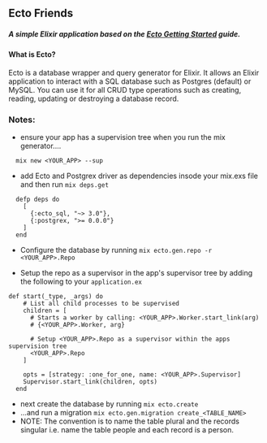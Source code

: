 ## Ecto Friends

##### A simple Elixir application based on the [Ecto Getting Started](https://hexdocs.pm/ecto/getting-started.html) guide.

#### What is Ecto?
Ecto is a database wrapper and query generator for Elixir.  It allows an Elixir application to interact with a SQL database such as Postgres (default) or MySQL.
You can use it for all CRUD type operations such as creating, reading, updating or destroying a database record.  

### Notes:
- ensure your app has a supervision tree when you run the mix generator....
```
  mix new <YOUR_APP> --sup
```
- add Ecto and Postgrex driver as dependencies insode your mix.exs file and then run `mix deps.get`
```
  defp deps do
    [
      {:ecto_sql, "~> 3.0"},
      {:postgrex, ">= 0.0.0"}
    ]
  end
```
- Configure the database by running `mix ecto.gen.repo -r <YOUR_APP>.Repo`

- Setup the repo as a supervisor in the app's supervisor tree by adding the following to your `application.ex`
```
def start(_type, _args) do
    # List all child processes to be supervised
    children = [
      # Starts a worker by calling: <YOUR_APP>.Worker.start_link(arg)
      # {<YOUR_APP>.Worker, arg}

      # Setup <YOUR_APP>.Repo as a supervisor within the apps supervision tree
      <YOUR_APP>.Repo
    ]

    opts = [strategy: :one_for_one, name: <YOUR_APP>.Supervisor]
    Supervisor.start_link(children, opts)
  end
```
- next create the database by running `mix ecto.create`
- ...and run a migration `mix ecto.gen.migration create_<TABLE_NAME>`
- NOTE:  The convention is to name the table plural and the records singular i.e. name the table people and each record is a person.





